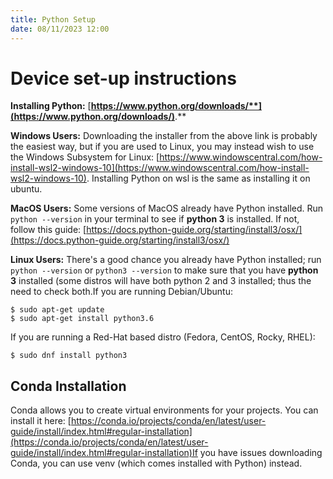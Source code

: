 ```yaml
---
title: Python Setup
date: 08/11/2023 12:00
---
```

# Device set-up instructions

**Installing Python:** [**https://www.python.org/downloads/**](https://www.python.org/downloads/)**.**

**Windows Users:** Downloading the installer from the above link is probably the easiest way, but if you are used to Linux, you may instead wish to use the Windows Subsystem for Linux: [https://www.windowscentral.com/how-install-wsl2-windows-10](https://www.windowscentral.com/how-install-wsl2-windows-10). Installing Python on wsl is the same as installing it on ubuntu.

**MacOS Users:** Some versions of MacOS already have Python installed. Run `python --version` in your terminal to see if **python 3** is installed. If not, follow this guide: [https://docs.python-guide.org/starting/install3/osx/](https://docs.python-guide.org/starting/install3/osx/)


**Linux Users:** There's a good chance you already have Python installed; run `python --version` or `python3 --version` to make sure that you have **python 3** installed (some distros will have both python 2 and 3 installed; thus the need to check both.If you are running Debian/Ubuntu: 

```
$ sudo apt-get update
$ sudo apt-get install python3.6

```

If you are running a Red-Hat based distro (Fedora, CentOS, Rocky, RHEL):

```
$ sudo dnf install python3
```

## Conda Installation

Conda allows you to create virtual environments for your projects. You can install it here: [https://conda.io/projects/conda/en/latest/user-guide/install/index.html#regular-installation](https://conda.io/projects/conda/en/latest/user-guide/install/index.html#regular-installation)If you have issues downloading Conda, you can use venv (which comes installed with Python) instead.

